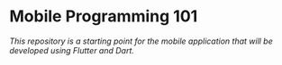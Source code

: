# Mobile Programming 101
*This repository is a starting point for the mobile application that will be developed using Flutter and Dart.*
